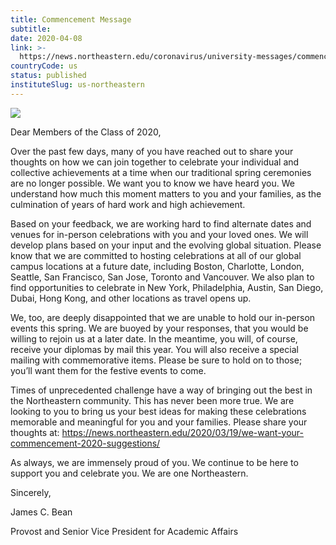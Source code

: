 ```yaml
---
title: Commencement Message
subtitle: 
date: 2020-04-08
link: >-
  https://news.northeastern.edu/coronavirus/university-messages/commencement-message/
countryCode: us
status: published
instituteSlug: us-northeastern
---
```

![](https://news.northeastern.edu/wp-content/themes/neu-news-wp-theme/static/img/favicons/favicon-16x16.png)

Dear Members of the Class of 2020,

Over the past few days, many of you have reached out to share your thoughts on how we can join together to celebrate your individual and collective achievements at a time when our traditional spring ceremonies are no longer possible. We want you to know we have heard you. We understand how much this moment matters to you and your families, as the culmination of years of hard work and high achievement.

Based on your feedback, we are working hard to find alternate dates and venues for in-person celebrations with you and your loved ones. We will develop plans based on your input and the evolving global situation. Please know that we are committed to hosting celebrations at all of our global campus locations at a future date, including Boston, Charlotte, London, Seattle, San Francisco, San Jose, Toronto and Vancouver. We also plan to find opportunities to celebrate in New York, Philadelphia, Austin, San Diego, Dubai, Hong Kong, and other locations as travel opens up.

We, too, are deeply disappointed that we are unable to hold our in-person events this spring. We are buoyed by your responses, that you would be willing to rejoin us at a later date. In the meantime, you will, of course, receive your diplomas by mail this year. You will also receive a special mailing with commemorative items. Please be sure to hold on to those; you’ll want them for the festive events to come.

Times of unprecedented challenge have a way of bringing out the best in the Northeastern community. This has never been more true. We are looking to you to bring us your best ideas for making these celebrations memorable and meaningful for you and your families. Please share your thoughts at: https://news.northeastern.edu/2020/03/19/we-want-your-commencement-2020-suggestions/

As always, we are immensely proud of you. We continue to be here to support you and celebrate you. We are one Northeastern.

Sincerely,

James C. Bean

Provost and Senior Vice President for Academic Affairs